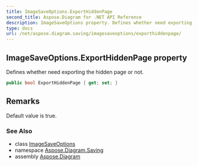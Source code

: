 ```yaml
---
title: ImageSaveOptions.ExportHiddenPage
second_title: Aspose.Diagram for .NET API Reference
description: ImageSaveOptions property. Defines whether need exporting the hidden page or not
type: docs
url: /net/aspose.diagram.saving/imagesaveoptions/exporthiddenpage/
---
```

## ImageSaveOptions.ExportHiddenPage property

Defines whether need exporting the hidden page or not.

```csharp
public bool ExportHiddenPage { get; set; }
```

## Remarks

Default value is true.

### See Also

* class [ImageSaveOptions](../)
* namespace [Aspose.Diagram.Saving](../../imagesaveoptions/)
* assembly [Aspose.Diagram](../../../)


